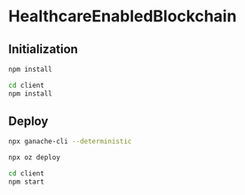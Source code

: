 # HealthcareEnabledBlockchain

## Initialization

```bash
npm install
```

```bash
cd client
npm install
```

## Deploy

```bash
npx ganache-cli --deterministic
```

```bash
npx oz deploy
```

```bash
cd client
npm start
```
